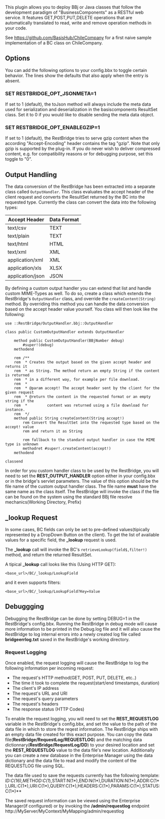 This plugin allows you to deploy BBj or Java classes that follow the development paradigm of "BusinessComponents" as a RESTful web service. It features GET,POST,PUT,DELETE operations that are automatically translated to read, write and remove operation methods in your code.

See https://github.com/BasisHub/ChileCompany for a first naive sample implementation of a BC class on ChileCompany. 

## Options

You can add the following options to your config.bbx to toggle certain behavior. The lines show the defaults that also apply when the entry is absent.

### SET RESTBRIDGE_OPT_JSONMETA=1

If set to 1 (default), the toJson method will always include the meta data used for serialization and deserialization in the basiscomponents ResultSet class. Set it to 0 if you would like to disable sending the meta data object.

### SET RESTBRIDGE_OPT_ENABLEGZIP=1

If set to 1 (default), the RestBridge tries to serve gzip content when the according "Accept-Encoding" header contains the tag "gzip". Note that only gzip is supported by the plug-in. If you do never wish to deliver compressed content, e.g. for compatibility reasons or for debugging purpose, set this toggle to "0".

## Output Handling

The data conversion of the RestBridge has been extracted into a separate class called <code>OutputHandler</code>. This class evaluates the accept header of the client request and converts the ResultSet returned by the BC into the requested type. Currently the class can convert the data into the following types:

| Accept Header    | Data Format |
|------------------|-------------|
| text/csv         |     TEXT    |
| text/plain       |     TEXT    |
| text/html        |     HTML    |
| text/xml         |     XML     |
| application/xml  |     XML     |
| application/xls  |     XLSX    |
| application/json |     JSON    |      

By defining a custom output handler you can extend that list and handle custom MIME-Types as well. To do so, create a class which extends the RestBridge's <code>OutputHandler</code> class, and override the <code>createContent(String)</code> method. By overriding this method you can handle the data conversion based on the accept header value yourself. You class will then look like the following:

```
use ::RestBridge/OutputHandler.bbj::OutputHandler

class public CustomOutputHandler extends OutputHandler

    method public CustomOutputHandler(BBjNumber debug)
        #super!(debug)
    methodend

    rem /**
    rem  * Creates the output based on the given accept header and returns it 
    rem  * as String. The method return an empty String if the content is returned 
    rem  * in a different way, for example per file download.
    rem  * 
    rem  * @param accept! The accept header sent by the client for the given request
    rem  * @return the content in the requested format or an empty string if the 
    rem  *         content was returned using a file download for instance.
    rem  */
    method public String createContent(String accept!)
        rem Convert the ResultSet into the requested type based on the accept! value
        rem and return it as String

        rem fallback to the standard output handler in case the MIME type is unknown
        methodret #super!.createContent(accept!)
    methodend

classend
```

In order for you custom handler class to be used by the RestBridge, you will need to set the **REST_OUTPUT_HANDLER** option either in your config.bbx or in the bridge's servlet parameters. The value of this option should be the file name of the custom output handler class. The file name **must** have the same name as the class itself. The RestBridge will invoke the class if the file can be found on the system using the standard BBj file resolve mechanics(Working Directory, Prefix)  

## **_lookup** Request

In some cases, BC fields can only be set to pre-defined values(tipically represented by a DropDown Button on the client). To get the list of available values for a specific field, the **_lookup** request is used.

The **_lookup** call will invoke the BC's <code>retrieveLookup(field$,filter!)</code> method, and return the returned ResultSet. 

A tipical **_lookup** call looks like this (Using HTTP GET):

<code><base_url>/BC/_lookup/LookupField</code>

and it even supports filters:

<code><base_url>/BC/_lookup/LookupField?Key=Value</code>

## Debuggging

Debugging the RestBridge can be done by setting DEBUG=1 in the RestBridge's config.bbx. Running the RestBridge in debug mode will cause more information to be printed in the Debug.log file and it will also cause the RestBridge to log internal errors into a newly created log file called **bridgeerrlog.txt** saved in the RestBridge's working directory. 

### Request Logging

Once enabled, the request logging will cause the RestBridge to log the following information per incoming request: 
- The request's HTTP method(GET, POST, PUT, DELETE, etc..) 
- The time it took to complete the request(start/end timestamps, duration)
- The client's IP address
- The request's URL and URI
- The request's query parameters
- The request's headers
- The response status (HTTP Codes)

To enable the request logging, you will need to set the **REST_REQUESTLOG** variable in the RestBridge's config.bbx, and set the value to the path of the data file in which to store the reqest information. The RestBridge ships with an empty data file created for this exact purpose. You can copy the data file(**RestBridge/RequestLog/REQUESTLOG**) and the matching data dictionnary(**RestBridge/RequestLog/DD**) to your desired location and set the **REST_REQUESTLOG** value to the data file's new location. Additionally you can create a new database in the Enterprise Manager using the data dictionary and the data file to read and modify the content of the REQUESTLOG file using SQL.

The data file used to save the requests currently has the following template:
**ID:C(16*),METHOD:C(1*),START:N(1*),END:N(1*),DURATION:N(1*),ADDR:C(1*),URL:C(1*),URI:C(1*),QUERY:C(1*),HEADERS:C(1*),PARAMS:C(1*),STATUS:C(1*)**

The saved request information can be viewed using the Enterprise Manager(if configured) or by invoking the **/admin/requestlog** endpoint
http://MyServer/MyContext/MyMapping/admin/requestlog
